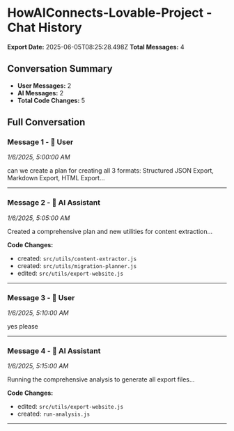 # HowAIConnects-Lovable-Project - Chat History

**Export Date:** 2025-06-05T08:25:28.498Z
**Total Messages:** 4

## Conversation Summary

- **User Messages:** 2
- **AI Messages:** 2
- **Total Code Changes:** 5

## Full Conversation

### Message 1 - 👤 **User**
*1/6/2025, 5:00:00 AM*

can we create a plan for creating all 3 formats: Structured JSON Export, Markdown Export, HTML Export...

---

### Message 2 - 🤖 **AI Assistant**
*1/6/2025, 5:05:00 AM*

Created a comprehensive plan and new utilities for content extraction...

**Code Changes:**
- created: `src/utils/content-extractor.js`
- created: `src/utils/migration-planner.js`
- edited: `src/utils/export-website.js`

---

### Message 3 - 👤 **User**
*1/6/2025, 5:10:00 AM*

yes please

---

### Message 4 - 🤖 **AI Assistant**
*1/6/2025, 5:15:00 AM*

Running the comprehensive analysis to generate all export files...

**Code Changes:**
- edited: `src/utils/export-website.js`
- created: `run-analysis.js`

---

